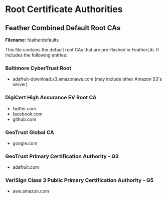 # Root Certificate Authorities

## Feather Combined Default Root CAs

**Filename**: featherdefaults

This file contains the default root CAs that are pre-flashed in FeatherLib. It
includes the following entries:

### Baltimore CyberTrust Root

- adafruit-download.s3.amazonaws.com (may include other Amazon S3's server)

### DigiCert High Assurance EV Root CA

- twitter.com
- facebook.com
- github.com

### GeoTrust Global CA

- google.com

### GeoTrust Primary Certification Authority - G3

- adafruit.com

### VeriSign Class 3 Public Primary Certification Authority - G5

- aws.amazon.com